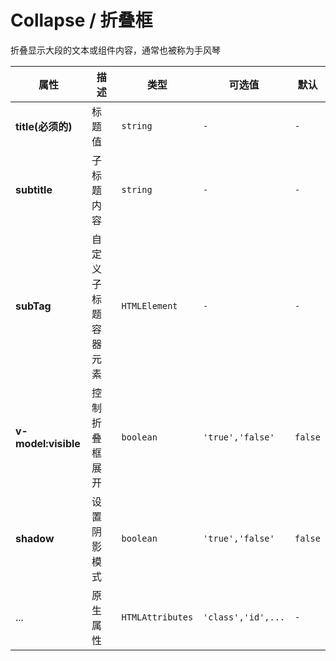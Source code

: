 # Collapse / 折叠框

折叠显示大段的文本或组件内容，通常也被称为手风琴

<fe-code-show
  title="默认的"
  desc="默认只展示标题"
  name="ex-collapse-default"
/>

<fe-code-show
  title="展开的"
  desc="指定初始时如何显示组件"
  name="ex-collapse-visible"
/>

<fe-code-show
  title="阴影"
  desc="给折叠框设置阴影凸显层级"
  name="ex-collapse-shadow"
/>

<fe-code-show
  title="手风琴"
  desc="一组具有手风琴效果的折叠框"
  name="ex-collapse-accordion"
/>

<fe-attributes>

<fe-attributes-title title="Collapse Props" />

| 属性                | 描述                 | 类型             | 可选值             | 默认    |
| ------------------- | -------------------- | ---------------- | ------------------ | ------- |
| **title(必须的)**   | 标题值               | `string`         | `-`                | `-`     |
| **subtitle**        | 子标题内容           | `string`         | `-`                | `-`     |
| **subTag**          | 自定义子标题容器元素 | `HTMLElement`    | `-`                | `-`     |
| **v-model:visible** | 控制折叠框展开       | `boolean`        | `'true','false'`   | `false` |
| **shadow**          | 设置阴影模式         | `boolean`        | `'true','false'`   | `false` |
| ...                 | 原生属性             | `HTMLAttributes` | `'class','id',...` | `-`     |

</fe-attributes>
